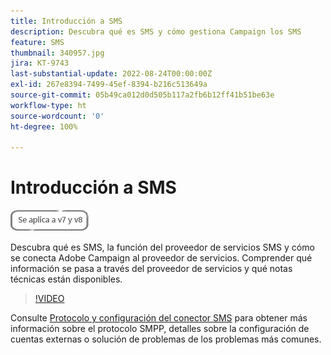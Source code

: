 ```yaml
---
title: Introducción a SMS
description: Descubra qué es SMS y cómo gestiona Campaign los SMS
feature: SMS
thumbnail: 340957.jpg
jira: KT-9743
last-substantial-update: 2022-08-24T00:00:00Z
exl-id: 267e8394-7499-45ef-8394-b216c513649a
source-git-commit: 05b49ca012d0d505b117a2fb6b12ff41b51be63e
workflow-type: ht
source-wordcount: '0'
ht-degree: 100%

---
```


# Introducción a SMS

![Aplicable a las versiones 7 y 8](../assets/V7-V8-stamp.png)

Descubra qué es SMS, la función del proveedor de servicios SMS y cómo se conecta Adobe Campaign al proveedor de servicios. Comprender qué información se pasa a través del proveedor de servicios y qué notas técnicas están disponibles.

>[!VIDEO](https://video.tv.adobe.com/v/340957?quality=12&learn=on)

Consulte [Protocolo y configuración del conector SMS](https://experienceleague.adobe.com/docs/campaign-classic/using/sending-messages/sending-messages-on-mobiles/sms-protocol.html?lang=es#sending-messages) para obtener más información sobre el protocolo SMPP, detalles sobre la configuración de cuentas externas o solución de problemas de los problemas más comunes.
